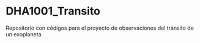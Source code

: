# DHA1001_Transito
Repositorio con códigos para el proyecto de observaciones del tránsito de un exoplaneta.
